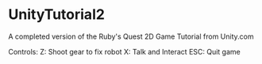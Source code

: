 # UnityTutorial2
A completed version of the Ruby's Quest 2D Game Tutorial from Unity.com

Controls:
Z: Shoot gear to fix robot
X: Talk and Interact
ESC: Quit game
